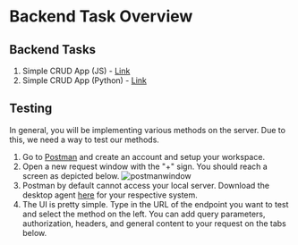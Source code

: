 <link rel="shortcut icon" type="image/png" href="https://ds3.ucsd.edu/img/arrow.png">

# Backend Task Overview

## Backend Tasks
1. Simple CRUD App (JS) - [Link](./1)
2. Simple CRUD App (Python) - [Link](./2)

## Testing
In general, you will be implementing various methods on the server. Due to this, we need a way to test our methods. 

1. Go to [Postman](https://www.postman.com/) and create an account and setup your workspace.
2. Open a new request window with the "+" sign. You should reach a screen as depicted below.
![postmanwindow](https://cdn.discordapp.com/attachments/942218891952783421/1105985521739644988/image.png)
3. Postman by default cannot access your local server. Download the desktop agent [here](https://www.postman.com/downloads/postman-agent/) for your respective system.
4. The UI is pretty simple. Type in the URL of the endpoint you want to test and select the method on the left. You can add query parameters, authorization, headers, and general content to your request on the tabs below. 